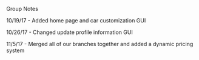 Group Notes

10/19/17 - Added home page and car customization GUI

10/26/17 - Changed update profile information GUI 

11/5/17 - Merged all of our branches together and added a dynamic pricing system
